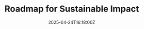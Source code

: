 ---
title: Roadmap for Sustainable Impact
linkTitle: Roadmap for Sustainable Impact
date: '2025-04-24T16:18:00Z'
weight: 1
description: Green Orbit Digital aims for sustainable transformation in the space
  industry with a roadmap focusing on short-term, medium-term, and long-term goals,
  including reducing carbon footprint, engaging stakeholders, and achieving net-zero
  operations through strategic partnerships and effective monitoring.
draft: false
ref: roadmap-for-sustainable-impact
---